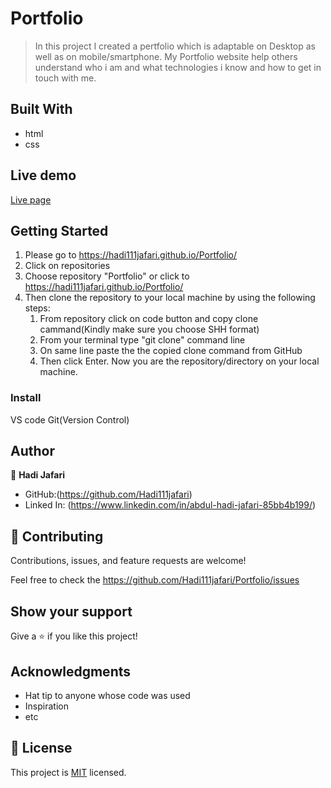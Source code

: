 # Portfolio

> In this project I created a pertfolio which is adaptable on Desktop as well as on mobile/smartphone. My Portfolio website help others understand who i am and what technologies i know and how to get in touch with me. 


## Built With
- html
- css

## Live demo 
[Live page](https://github.com/Hadi111jafari/Portfolio)

## Getting Started
1. Please go to https://hadi111jafari.github.io/Portfolio/
2. Click on repositories
3. Choose repository "Portfolio" or click to  https://hadi111jafari.github.io/Portfolio/
4. Then clone the repository to your local machine by using the following steps:
     1. From repository click on code button and copy clone cammand(Kindly make sure you choose SHH format)
     2. From your terminal type "git clone" command line
     3. On same line paste the the copied clone command from GitHub
     4.  Then click Enter. Now you are the repository/directory on your local machine.
     

### Install
VS code
Git(Version Control)    

## Author

👤 **Hadi Jafari**

- GitHub:(https://github.com/Hadi111jafari)
- Linked In: (https://www.linkedin.com/in/abdul-hadi-jafari-85bb4b199/)

## 🤝 Contributing

Contributions, issues, and feature requests are welcome!

Feel free to check the https://github.com/Hadi111jafari/Portfolio/issues

## Show your support

Give a ⭐️ if you like this project!

## Acknowledgments

- Hat tip to anyone whose code was used
- Inspiration
- etc

## 📝 License

This project is [MIT](./MIT.md) licensed.
